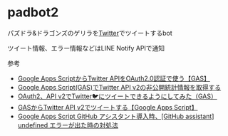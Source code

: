 # padbot2

パズドラ&ドラゴンズのゲリラを[Twitter](https://twitter.com/bot20120220)でツイートするbot

ツイート情報、エラー情報などはLINE Notify APIで通知

参考
- [Google Apps ScriptからTwitter APIをOAuth2.0認証で使う【GAS】](https://officeforest.org/wp/2023/01/14/google-apps-script%E3%81%8B%E3%82%89twitter-api%E3%82%92oauth2-0%E8%AA%8D%E8%A8%BC%E3%81%A7%E4%BD%BF%E3%81%86/)
- [Google Apps Script(GAS)でTwitter API v2の非公開統計情報を取得する](https://zenn.dev/rikei_ocojo/articles/gas-twitter-non-public-metrics)
- [OAuth2、API v2でTwitter🐦にツイートできるようにしてみた（GAS）](https://qiita.com/yuzinet/items/ae4b9ca2b5cd989de435)
- [GASからTwitter API v2でツイートする【Google Apps Script】](https://prtn-life.com/blog/gas-twitter-api#toc14)
- [Google Apps Script GitHub アシスタント導入時、[GitHub assistant] undefined エラーが出た時の対処法](https://qiita.com/ryotab22/items/677ab0cd1611062b8ae8)


